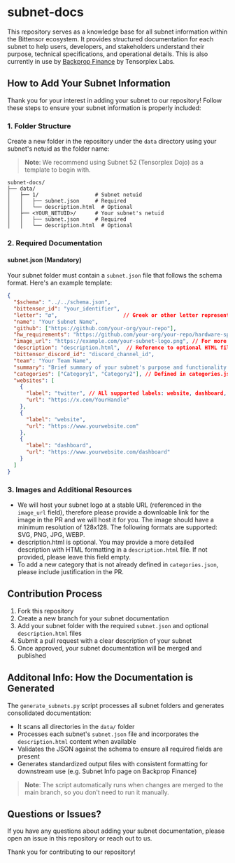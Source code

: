 # subnet-docs

This repository serves as a knowledge base for all subnet information within the Bittensor ecosystem. It provides structured documentation for each subnet to help users, developers, and stakeholders understand their purpose, technical specifications, and operational details. This is also currently in use by [Backprop Finance](https://backprop.finance/) by Tensorplex Labs.

## How to Add Your Subnet Information

Thank you for your interest in adding your subnet to our repository! Follow these steps to ensure your subnet information is properly included:

### 1. Folder Structure

Create a new folder in the repository under the `data` directory using your subnet's netuid as the folder name:

> **Note**: We recommend using Subnet 52 (Tensorplex Dojo) as a template to begin with.

```
subnet-docs/
├── data/
│   ├── 1/                  # Subnet netuid
│   │   ├── subnet.json     # Required
│   │   └── description.html  # Optional
│   ├── <YOUR_NETUID>/      # Your subnet's netuid
│   │   ├── subnet.json     # Required
│   │   └── description.html  # Optional
```

### 2. Required Documentation

#### subnet.json (Mandatory)

Your subnet folder must contain a `subnet.json` file that follows the schema format. Here's an example template:

```json
{
  "$schema": "../../schema.json",
  "bittensor_id": "your_identifier",
  "letter": "𝛼",                     // Greek or other letter representing your subnet
  "name": "Your Subnet Name",
  "github": ["https://github.com/your-org/your-repo"],
  "hw_requirements": "https://github.com/your-org/your-repo/hardware-specs.md",
  "image_url": "https://example.com/your-subnet-logo.png", // For more details, please refer to the following section about how to upload token images
  "description": "description.html",  // Reference to optional HTML file. If description.html is not provided, please leave this field empty.
  "bittensor_discord_id": "discord_channel_id",
  "team": "Your Team Name",
  "summary": "Brief summary of your subnet's purpose and functionality.",
  "categories": ["Category1", "Category2"], // Defined in categories.json. Please refer to the following section about how to add a new category.
  "websites": [
    {
      "label": "twitter", // ALl supported labels: website, dashboard, telegram, discord, github, reddit, youtube, linkedin, medium, whitepaper.
      "url": "https://x.com/YourHandle"
    },
    {
      "label": "website",
      "url": "https://www.yourwebsite.com"
    },
    {
      "label": "dashboard",
      "url": "https://www.yourwebsite.com/dashboard"
    }
  ]
}
```

### 3. Images and Additional Resources

- We will host your subnet logo at a stable URL (referenced in the `image_url` field), therefore please provide a downloable link for the image in the PR and we will host it for you. The image should have a minimum resolution of 128x128. The following formats are supported: SVG, PNG, JPG, WEBP.
- description.html is optional. You may provide a more detailed description with HTML formatting in a `description.html` file. If not provided, please leave this field empty.
- To add a new category that is not already defined in `categories.json`, please include justification in the PR.

## Contribution Process

1. Fork this repository
2. Create a new branch for your subnet documentation
3. Add your subnet folder with the required `subnet.json` and optional `description.html` files
4. Submit a pull request with a clear description of your subnet
5. Once approved, your subnet documentation will be merged and published


## Additonal Info: How the Documentation is Generated

The `generate_subnets.py` script processes all subnet folders and generates consolidated documentation:

- It scans all directories in the `data/` folder
- Processes each subnet's `subnet.json` file and incorporates the `description.html` content when available
- Validates the JSON against the schema to ensure all required fields are present
- Generates standardized output files with consistent formatting for downstream use (e.g. Subnet Info page on Backprop Finance)

> **Note**: The script automatically runs when changes are merged to the main branch, so you don't need to run it manually.



## Questions or Issues?

If you have any questions about adding your subnet documentation, please open an issue in this repository or reach out to us.

Thank you for contributing to our repository!
